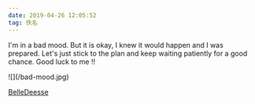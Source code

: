 ```yaml
---
date: 2019-04-26 12:05:52
tag: 佚名
---
```


<p>I'm in a bad mood. But it is okay, I knew it would happen and I was prepared. Let's just stick to the plan and keep waiting patiently for a good chance. Good luck to me !!
<div style='width:425px;'>![](/bad-mood.jpg)<div></p>

[BelleDeesse](https://www.wallpaperup.com/648932/lonely_mood_sad_alone_sadness_emotion_people_loneliness_Solitude.html)
